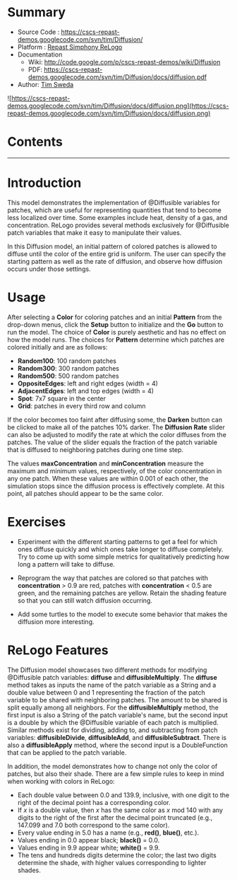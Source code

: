 # Summary #

  * Source Code   : https://cscs-repast-demos.googlecode.com/svn/tim/Diffusion/
  * Platform      : [Repast Simphony ReLogo](RepastSReLogo.md)
  * Documentation
    * Wiki: http://code.google.com/p/cscs-repast-demos/wiki/Diffusion
    * PDF: https://cscs-repast-demos.googlecode.com/svn/tim/Diffusion/docs/diffusion.pdf
  * Author: [Tim Sweda](Tim.md)

![https://cscs-repast-demos.googlecode.com/svn/tim/Diffusion/docs/diffusion.png](https://cscs-repast-demos.googlecode.com/svn/tim/Diffusion/docs/diffusion.png)

# Contents #



---


# Introduction #

This model demonstrates the implementation of @Diffusible variables for patches, which are useful for representing quantities that tend to become less localized over time.  Some examples include heat, density of a gas, and concentration.  ReLogo provides several methods exclusively for @Diffusible patch variables that make it easy to manipulate their values.

In this Diffusion model, an initial pattern of colored patches is allowed to diffuse until the color of the entire grid is uniform.  The user can specify the starting pattern as well as the rate of diffusion, and observe how diffusion occurs under those settings.

# Usage #

After selecting a **Color** for coloring patches and an initial **Pattern** from the drop-down menus, click the **Setup** button to initialize and the **Go** button to run the model.  The choice of **Color** is purely aesthetic and has no effect on how the model runs.  The choices for **Pattern** determine which patches are colored initially and are as follows:

  * **Random100**:  100 random patches
  * **Random300**:  300 random patches
  * **Random500**:  500 random patches
  * **OppositeEdges**:  left and right edges (width = 4)
  * **AdjacentEdges**:  left and top edges (width = 4)
  * **Spot**:  7x7 square in the center
  * **Grid**:  patches in every third row and column

If the color becomes too faint after diffusing some, the **Darken** button can be clicked to make all of the patches 10% darker.  The **Diffusion Rate** slider can also be adjusted to modify the rate at which the color diffuses from the patches.  The value of the slider equals the fraction of the patch variable that is diffused to neighboring patches during one time step.

The values **maxConcentration** and **minConcentration** measure the maximum and minimum values, respectively, of the color concentration in any one patch.  When these values are within 0.001 of each other, the simulation stops since the diffusion process is effectively complete.  At this point, all patches should appear to be the same color.

# Exercises #

  * Experiment with the different starting patterns to get a feel for which ones diffuse quickly and which ones take longer to diffuse completely.  Try to come up with some simple metrics for qualitatively predicting how long a pattern will take to diffuse.

  * Reprogram the way that patches are colored so that patches with **concentration** > 0.9 are red, patches with **concentration** < 0.5 are green, and the remaining patches are yellow.  Retain the shading feature so that you can still watch diffusion occurring.

  * Add some turtles to the model to execute some behavior that makes the diffusion more interesting.

# ReLogo Features #

The Diffusion model showcases two different methods for modifying @Diffusible patch variables:  **diffuse** and **diffusibleMultiply**.  The **diffuse** method takes as inputs the name of the patch variable as a String and a double value between 0 and 1 representing the fraction of the patch variable to be shared with neighboring patches.  The amount to be shared is split equally among all neighbors.  For the **diffusibleMultiply** method, the first input is also a String of the patch variable's name, but the second input is a double by which the @Diffusible variable of each patch is multiplied.  Similar methods exist for dividing, adding to, and subtracting from patch variables:  **diffusibleDivide**, **diffusibleAdd**, and **diffusibleSubtract**.  There is also a **diffusibleApply** method, where the second input is a DoubleFunction that can be applied to the patch variable.

In addition, the model demonstrates how to change not only the color of patches, but also their shade.  There are a few simple rules to keep in mind when working with colors in ReLogo:

  * Each double value between 0.0 and 139.9, inclusive, with one digit to the right of the decimal point has a corresponding color.
  * If _x_ is a double value, then _x_ has the same color as _x_ mod 140 with any digits to the right of the first after the decimal point truncated (e.g., 147.099 and 7.0 both correspond to the same color).
  * Every value ending in 5.0 has a name (e.g., **red()**, **blue()**, etc.).
  * Values ending in 0.0 appear black; **black()** = 0.0.
  * Values ending in 9.9 appear white; **white()** = 9.9.
  * The tens and hundreds digits determine the color; the last two digits determine the shade, with higher values corresponding to lighter shades.